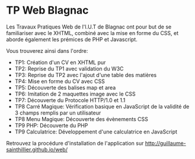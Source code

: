 TP Web Blagnac
==============

Les Travaux Pratiques Web de l'I.U.T de Blagnac ont pour but de se familiariser avec le XHTML,
combiné avec la mise en forme du CSS, et aborde également les prémices de PHP et Javascript.

Vous trouverez ainsi dans l'ordre:
  - TP1: Création d'un CV en XHTML pur
  - TP2: Reprise du TP1 avec validation du W3C
  - TP3: Reprise du TP2 avec l'ajout d'une table des matières
  - TP4: Mise en forme du CV avec CSS
  - TP5: Découverte des balises map et area
  - TP6: Imitation de 2 maquettes image avec le CSS
  - TP7: Découverte du Protocole HTTP/1.0 et 1.1
  - TP8 Carré Magique: Vérification basique en JavaScript de la validité de 3 champs remplis par un utilisateur
  - TP8 Menu Magique: Découverte des évènements CSS 
  - TP9 PHP: Découverte du PHP
  - TP9 Calculatrice: Développement d'une calculatrice en JavaScript


Retrouvez la procédure d'installation de l'application sur http://guillaume-sainthillier.github.io/web/
